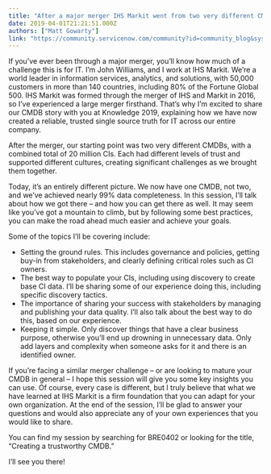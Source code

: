 ```yaml
---
title: "After a major merger IHS Markit went from two very different CMDBs to one trusted source of truth  Find out how by signing up for session BRE at Knowledge "
date: 2019-04-01T21:21:51.000Z
authors: ["Matt Gowarty"]
link: "https://community.servicenow.com/community?id=community_blog&sys_id=d5557a29dbecf700fece0b55ca9619fc"
---
```

<div class="cm-content-body">
<p>If you’ve ever been through a major merger, you’ll know how much of a challenge this is for IT. I’m John Williams, and I work at IHS Markit. We’re a world leader in information services, analytics, and solutions, with 50,000 customers in more than 140 countries, including 80% of the Fortune Global 500. IHS Markit was formed through the merger of IHS and Markit in 2016, so I’ve experienced a large merger firsthand. That’s why I’m excited to share our CMDB story with you at Knowledge 2019, explaining how we have now created a reliable, trusted single source truth for IT across our entire company.</p>
<p>After the merger, our starting point was two very different CMDBs, with a combined total of 20 million CIs. Each had different levels of trust and supported different cultures, creating significant challenges as we brought them together.</p>
<p>Today, it’s an entirely different picture. We now have one CMDB, not two, and we’ve achieved nearly 99% data completeness. In this session, I’ll talk about how we got there – and how you can get there as well. It may seem like you’ve got a mountain to climb, but by following some best practices, you can make the road ahead much easier and achieve your goals.</p>
<p>Some of the topics I’ll be covering include:</p>
<ul><li>Setting the ground rules. This includes governance and policies, getting buy-in from stakeholders, and clearly defining critical roles such as CI owners.</li><li>The best way to populate your CIs, including using discovery to create base CI data. I’ll be sharing some of our experience doing this, including specific discovery tactics.</li><li>The importance of sharing your success with stakeholders by managing and publishing your data quality. I’ll also talk about the best way to do this, based on our experience.</li><li>Keeping it simple. Only discover things that have a clear business purpose, otherwise you’ll end up drowning in unnecessary data. Only add layers and complexity when someone asks for it and there is an identified owner.</li></ul>
<p>If you’re facing a similar merger challenge – or are looking to mature your CMDB in general – I hope this session will give you some key insights you can use. Of course, every case is different, but I truly believe that what we have learned at IHS Markit is a firm foundation that you can adapt for your own organization. At the end of the session, I’ll be glad to answer your questions and would also appreciate any of your own experiences that you would like to share.</p>
<p>You can find my session by searching for BRE0402 or looking for the title, “Creating a trustworthy CMDB.”</p>
<p>I’ll see you there!</p>
<div class="cm-attachments-body"> </div>
</div>
